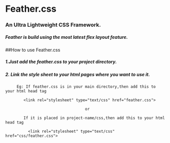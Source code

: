 # Feather.css
### An Ultra Lightweight CSS Framework.
##### Feather is build using the most latest flex layout feature.

##How to use Feather.css

##### 1.Just add the feather.css to your project directory.
##### 2. Link the style sheet to your html pages where you want to use it.
         Eg: If feather.css is in your main directory,then add this to your html head tag
             
            <link rel="stylesheet" type="text/css" href="feather.css">
            
                                       or 
            
            If it is placed in project-name/css,then add this to your html head tag
              
              <link rel="stylesheet" type="text/css" href="css/feather.css">
              


